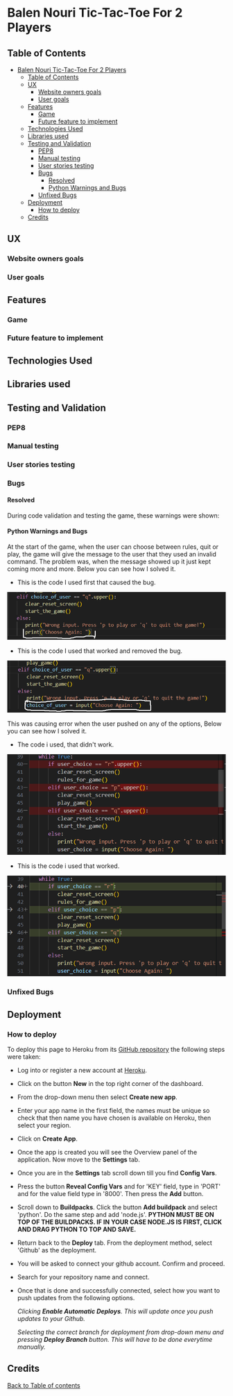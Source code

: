 # Balen Nouri Tic-Tac-Toe For 2 Players

## Table of Contents

- [Balen Nouri Tic-Tac-Toe For 2 Players](#balen-nouri-tic-tac-toe-for-2-players)
  - [Table of Contents](#table-of-contents)
  - [UX](#ux)
    - [Website owners goals](#website-owners-goals)
    - [User goals](#user-goals)
  - [Features](#features)
    - [Game](#game)
    - [Future feature to implement](#future-feature-to-implement)
  - [Technologies Used](#technologies-used)
  - [Libraries used](#libraries-used)
  - [Testing and Validation](#testing-and-validation)
    - [PEP8](#pep8)
    - [Manual testing](#manual-testing)
    - [User stories testing](#user-stories-testing)
    - [Bugs](#bugs)
      - [Resolved](#resolved)
      - [Python Warnings and Bugs](#python-warnings-and-bugs)
    - [Unfixed Bugs](#unfixed-bugs)
  - [Deployment](#deployment)
    - [How to deploy](#how-to-deploy)
  - [Credits](#credits)

## UX

### Website owners goals

### User goals

## Features

### Game

### Future feature to implement

## Technologies Used

## Libraries used

## Testing and Validation

### PEP8

### Manual testing

### User stories testing

### Bugs

#### Resolved

During code validation and testing the game, these warnings were shown:

#### Python Warnings and Bugs

At the start of the game, when the user can choose between rules, quit or play, the game will give the message to the user that they used an invalid command. The problem was, when the message showed up it just kept coming more and more. Below you can see how I solved it.

- This is the code I used first that caused the bug.

![Bug picture of code](assets/readme/bug-one-two.png)

- This is the code I used that worked and removed the bug.

![Bug solution](assets/readme/bug-one.png)

This was causing error when the user pushed on any of the options, Below you can see how I solved it.

- The code i used, that didn't work.

![bug](assets/readme/bug-two.png)

- This is the code i used that worked.

![bug solution1](assets/readme/bug-two-two.png)

### Unfixed Bugs

## Deployment

### How to deploy

To deploy this page to Heroku from its [GitHub repository]() the following steps were taken:

- Log into or register a new account at [Heroku](https://www.heroku.com/).
- Click on the button **New** in the top right corner of the dashboard.
- From the drop-down menu then select **Create new app**.
- Enter your app name in the first field, the names must be unique so check that then name you have chosen is available on Heroku, then select your region.
- Click on **Create App**.
- Once the app is created you will see the Overview panel of the application. Now move to the **Settings** tab.
- Once you are in the **Settings** tab scroll down till you find **Config Vars**.
- Press the button **Reveal Config Vars** and for 'KEY' field, type in 'PORT' and for the value field type in '8000'.
Then press the **Add** button.
- Scroll down to **Buildpacks**. Click the button **Add buildpack** and select 'python'. Do the same step and add 'node.js'.
**PYTHON MUST BE ON TOP OF THE BUILDPACKS. IF IN YOUR CASE NODE.JS IS FIRST, CLICK AND DRAG PYTHON TO TOP AND SAVE.**
- Return back to the **Deploy** tab. From the deployment method, select 'Github' as the deployment.
- You will be asked to connect your github account. Confirm and proceed.
- Search for your repository name and connect.
- Once that is done and successfully connected, select how you want to push updates from the following options.

  _Clicking **Enable Automatic Deploys**. This will update once you push updates to your Github._

  _Selecting the correct branch for deployment from drop-down menu and pressing **Deploy Branch** button. This will have to be done everytime manually._

## Credits

[Back to Table of contents](#balen-nouri-tic-tac-toe-for-2-players)
